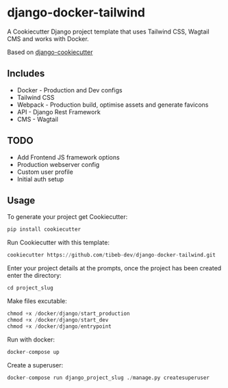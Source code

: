 # django-docker-tailwind
A Cookiecutter Django project template that uses Tailwind CSS, Wagtail CMS and works with Docker.

Based on [django-cookiecutter](https://github.com/pydanny/cookiecutter-django)

## Includes

* Docker - Production and Dev configs
* Tailwind CSS
* Webpack - Production build, optimise assets and generate favicons
* API - Django Rest Framework
* CMS - Wagtail

## TODO

* Add Frontend JS framework options
* Production webserver config
* Custom user profile
* Initial auth setup

## Usage

To generate your project get Cookiecutter:

```python
pip install cookiecutter
```

Run Cookiecutter with this template:

```python
cookiecutter https://github.com/tibeb-dev/django-docker-tailwind.git 
```

Enter your project details at the prompts, once the project has been created enter the directory:

```python
cd project_slug
```

Make files excutable:
```python
chmod +x /docker/django/start_production
chmod +x /docker/django/start_dev
chmod +x /docker/django/entrypoint

```

Run with docker:

```python
docker-compose up
```

Create a superuser:

```python
docker-compose run django_project_slug ./manage.py createsuperuser
```

